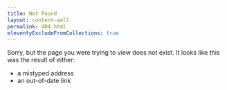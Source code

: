 ```yaml
---
title: Not Found
layout: content-well
permalink: 404.html
eleventyExcludeFromCollections: true
---
```


Sorry, but the page you were trying to view does not exist.
It looks like this was the result of either:

- a mistyped address
- an out-of-date link

